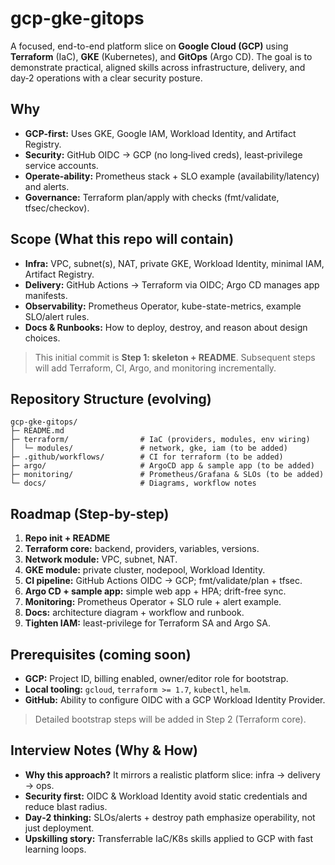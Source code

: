 # gcp-gke-gitops

A focused, end-to-end platform slice on **Google Cloud (GCP)** using **Terraform** (IaC), **GKE** (Kubernetes), and **GitOps** (Argo CD). The goal is to demonstrate practical, aligned skills across infrastructure, delivery, and day‑2 operations with a clear security posture.

## Why

- **GCP-first:** Uses GKE, Google IAM, Workload Identity, and Artifact Registry.
- **Security:** GitHub OIDC → GCP (no long‑lived creds), least‑privilege service accounts.
- **Operate-ability:** Prometheus stack + SLO example (availability/latency) and alerts.
- **Governance:** Terraform plan/apply with checks (fmt/validate, tfsec/checkov).

## Scope (What this repo will contain)

- **Infra:** VPC, subnet(s), NAT, private GKE, Workload Identity, minimal IAM, Artifact Registry.
- **Delivery:** GitHub Actions → Terraform via OIDC; Argo CD manages app manifests.
- **Observability:** Prometheus Operator, kube-state-metrics, example SLO/alert rules.
- **Docs & Runbooks:** How to deploy, destroy, and reason about design choices.

> This initial commit is **Step 1: skeleton + README**. Subsequent steps will add Terraform, CI, Argo, and monitoring incrementally.

## Repository Structure (evolving)

```
gcp-gke-gitops/
├─ README.md
├─ terraform/                # IaC (providers, modules, env wiring)
│  └─ modules/               # network, gke, iam (to be added)
├─ .github/workflows/        # CI for terraform (to be added)
├─ argo/                     # ArgoCD app & sample app (to be added)
├─ monitoring/               # Prometheus/Grafana & SLOs (to be added)
└─ docs/                     # Diagrams, workflow notes
```

## Roadmap (Step-by-step)

1. **Repo init + README**
2. **Terraform core:** backend, providers, variables, versions.
3. **Network module:** VPC, subnet, NAT.
4. **GKE module:** private cluster, nodepool, Workload Identity.
5. **CI pipeline:** GitHub Actions OIDC → GCP; fmt/validate/plan + tfsec.
6. **Argo CD + sample app:** simple web app + HPA; drift-free sync.
7. **Monitoring:** Prometheus Operator + SLO rule + alert example.
8. **Docs:** architecture diagram + workflow and runbook.
9. **Tighten IAM:** least-privilege for Terraform SA and Argo SA.

## Prerequisites (coming soon)

- **GCP:** Project ID, billing enabled, owner/editor role for bootstrap.
- **Local tooling:** `gcloud`, `terraform >= 1.7`, `kubectl`, `helm`.
- **GitHub:** Ability to configure OIDC with a GCP Workload Identity Provider.

> Detailed bootstrap steps will be added in Step 2 (Terraform core).

## Interview Notes (Why & How)

- **Why this approach?** It mirrors a realistic platform slice: infra → delivery → ops.
- **Security first:** OIDC & Workload Identity avoid static credentials and reduce blast radius.
- **Day‑2 thinking:** SLOs/alerts + destroy path emphasize operability, not just deployment.
- **Upskilling story:** Transferrable IaC/K8s skills applied to GCP with fast learning loops.

